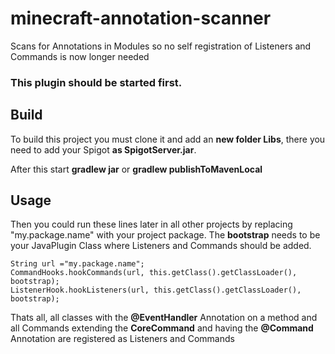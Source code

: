 # minecraft-annotation-scanner
Scans for Annotations in Modules so no self registration of Listeners and Commands is now longer needed

### This plugin should be started first.

## Build

To build this project you must clone it and add an **new folder Libs**, 
there you need to add your Spigot **as SpigotServer.jar**.

After this start **gradlew jar** or **gradlew publishToMavenLocal**

## Usage

Then you could run these lines later in all other projects by replacing "my.package.name" with your project package. The **bootstrap** needs to be your JavaPlugin Class where Listeners and Commands should be added.
```
String url ="my.package.name";
CommandHooks.hookCommands(url, this.getClass().getClassLoader(), bootstrap);
ListenerHook.hookListeners(url, this.getClass().getClassLoader(), bootstrap);
```

Thats all, all classes with the **@EventHandler** Annotation on a method and all Commands extending the **CoreCommand** 
and having the **@Command** Annotation are registered as Listeners and Commands

